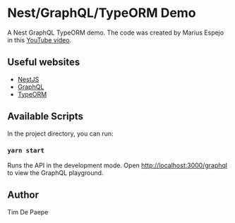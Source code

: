 # Nest/GraphQL/TypeORM Demo

A Nest GraphQL TypeORM demo.
The code was created by Marius Espejo in this [YouTube video](https://youtu.be/geYvdbpo3cA).

## Useful websites

- [NestJS](https://nestjs.com/)
- [GraphQL](https://graphql.org/)
- [TypeORM](https://typeorm.io/)

## Available Scripts

In the project directory, you can run:

### `yarn start`

Runs the API in the development mode.
Open [http://localhost:3000/graphql](http://localhost:3000/graphql) to view the GraphQL playground.

## Author

Tim De Paepe
